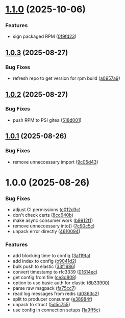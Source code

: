 # [1.1.0](https://github.com/bec-project/bec_log_ingestor/compare/v1.0.3...v1.1.0) (2025-10-06)


### Features

* sign packaged RPM ([0f9fd23](https://github.com/bec-project/bec_log_ingestor/commit/0f9fd23c2a49ef0eb9b9f9a88a93944b2642f7c0))

## [1.0.3](https://github.com/bec-project/bec_log_ingestor/compare/v1.0.2...v1.0.3) (2025-08-27)


### Bug Fixes

* refresh repo to get version for rpm build ([a0957a9](https://github.com/bec-project/bec_log_ingestor/commit/a0957a9c580f13750eb2543686f261671642e18d))

## [1.0.2](https://github.com/bec-project/bec_log_ingestor/compare/v1.0.1...v1.0.2) (2025-08-27)


### Bug Fixes

* push RPM to PSI gitea ([518d001](https://github.com/bec-project/bec_log_ingestor/commit/518d0017e2e895445d53e4166f10651a1c7ca5c8))

## [1.0.1](https://github.com/bec-project/bec_log_ingestor/compare/v1.0.0...v1.0.1) (2025-08-26)


### Bug Fixes

* remove unneccessary import ([9c05d43](https://github.com/bec-project/bec_log_ingestor/commit/9c05d43f26b86de1f37dd3b946644f0e587e832c))

# 1.0.0 (2025-08-26)


### Bug Fixes

* adjust CI permissions ([c012d3c](https://github.com/bec-project/bec_log_ingestor/commit/c012d3c5eab16b279e9566c50a6aeff7451352da))
* don't check certs ([8cc640b](https://github.com/bec-project/bec_log_ingestor/commit/8cc640b7651ac44ec9f5cffb02c8613388c30032))
* make async consumer work ([b9912f1](https://github.com/bec-project/bec_log_ingestor/commit/b9912f12b060f8c4f13a028e9795a22147059dc9))
* remove unneccessary into() ([7c90c5c](https://github.com/bec-project/bec_log_ingestor/commit/7c90c5cdc14c67e5e964e2b6b8b49c979aba3a1a))
* unpack error directly ([4610094](https://github.com/bec-project/bec_log_ingestor/commit/4610094ea0d27fbd8fabdbeb391773c400ec6972))


### Features

* add blocking time to config ([3a119fa](https://github.com/bec-project/bec_log_ingestor/commit/3a119facee5d94c09fa0eea6edead7ce6d740bcb))
* add index to config ([b9041d2](https://github.com/bec-project/bec_log_ingestor/commit/b9041d2b637f3f39e03d97e8cb619d977f8827ee))
* bulk push to elastic ([33f1986](https://github.com/bec-project/bec_log_ingestor/commit/33f19866505d250e768ce7cbd41e8f1594087f71))
* convert timestamp to rfc3339 ([01614ec](https://github.com/bec-project/bec_log_ingestor/commit/01614ec430e1aa8915fe6e559d867db577b4e1ba))
* get config from file ([ce3d808](https://github.com/bec-project/bec_log_ingestor/commit/ce3d808a6df49c36d214b294c75a201582321ef5))
* option to use basic auth for elastic ([6b33900](https://github.com/bec-project/bec_log_ingestor/commit/6b33900af5d6d48aebc5a7b3e7ca029ddf089ef5))
* parse raw msgpack ([fa75cc7](https://github.com/bec-project/bec_log_ingestor/commit/fa75cc759e7ce63cf815083fce1e5fde6d75655f))
* read log messages from redis ([d0363c2](https://github.com/bec-project/bec_log_ingestor/commit/d0363c2422e5c9e3212e3174a35fbb9cc145f2ec))
* split to producer consumer ([e38984f](https://github.com/bec-project/bec_log_ingestor/commit/e38984fbacf0b975d201eb51d6dfde126c15fdbf))
* unpack to struct ([5d5c755](https://github.com/bec-project/bec_log_ingestor/commit/5d5c7557238e104d2d608a5ef49ca2b12f4b5653))
* use config in connection setups ([1a9ff5c](https://github.com/bec-project/bec_log_ingestor/commit/1a9ff5c42cc12d888305fef125bc594e561a83b9))
